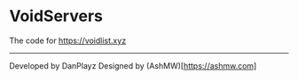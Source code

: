# VoidServers
The code for https://voidlist.xyz

---

Developed by DanPlayz
Designed by (AshMW)[https://ashmw.com]
